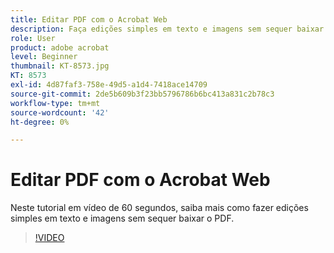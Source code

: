 ```yaml
---
title: Editar PDF com o Acrobat Web
description: Faça edições simples em texto e imagens sem sequer baixar o PDF
role: User
product: adobe acrobat
level: Beginner
thumbnail: KT-8573.jpg
KT: 8573
exl-id: 4d87faf3-758e-49d5-a1d4-7418ace14709
source-git-commit: 2de5b609b3f23bb5796786b6bc413a831c2b78c3
workflow-type: tm+mt
source-wordcount: '42'
ht-degree: 0%

---
```


# Editar PDF com o Acrobat Web

Neste tutorial em vídeo de 60 segundos, saiba mais como fazer edições simples em texto e imagens sem sequer baixar o PDF.

>[!VIDEO](https://video.tv.adobe.com/v/336362?hidetitle=true)
